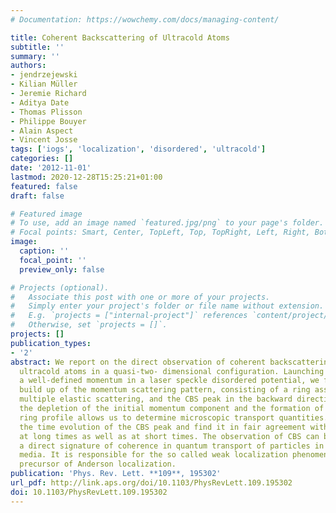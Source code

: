 ```yaml
---
# Documentation: https://wowchemy.com/docs/managing-content/

title: Coherent Backscattering of Ultracold Atoms
subtitle: ''
summary: ''
authors:
- jendrzejewski
- Kilian Müller
- Jeremie Richard
- Aditya Date
- Thomas Plisson
- Philippe Bouyer
- Alain Aspect
- Vincent Josse
tags: ['iogs', 'localization', 'disordered', 'ultracold']
categories: []
date: '2012-11-01'
lastmod: 2020-12-28T15:25:21+01:00
featured: false
draft: false

# Featured image
# To use, add an image named `featured.jpg/png` to your page's folder.
# Focal points: Smart, Center, TopLeft, Top, TopRight, Left, Right, BottomLeft, Bottom, BottomRight.
image:
  caption: ''
  focal_point: ''
  preview_only: false

# Projects (optional).
#   Associate this post with one or more of your projects.
#   Simply enter your project's folder or file name without extension.
#   E.g. `projects = ["internal-project"]` references `content/project/deep-learning/index.md`.
#   Otherwise, set `projects = []`.
projects: []
publication_types:
- '2'
abstract: We report on the direct observation of coherent backscattering (CBS) of
  ultracold atoms in a quasi-two- dimensional configuration. Launching atoms with
  a well-defined momentum in a laser speckle disordered potential, we follow the progressive
  build up of the momentum scattering pattern, consisting of a ring associated with
  multiple elastic scattering, and the CBS peak in the backward direction. Monitoring
  the depletion of the initial momentum component and the formation of the angular
  ring profile allows us to determine microscopic transport quantities.We also study
  the time evolution of the CBS peak and find it in fair agreement with predictions,
  at long times as well as at short times. The observation of CBS can be considered
  a direct signature of coherence in quantum transport of particles in disordered
  media. It is responsible for the so called weak localization phenomenon, which is the
  precursor of Anderson localization.
publication: 'Phys. Rev. Lett. **109**, 195302'
url_pdf: http://link.aps.org/doi/10.1103/PhysRevLett.109.195302
doi: 10.1103/PhysRevLett.109.195302
---
```

